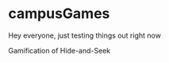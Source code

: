 campusGames
===========
Hey everyone, just testing things out right now

Gamification of Hide-and-Seek
